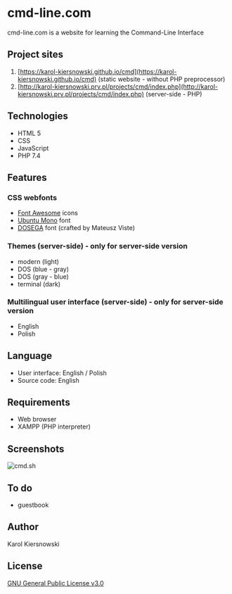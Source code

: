 cmd-line.com
============
cmd-line.com is a website for learning the Command-Line Interface

Project sites
-------------
1. [https://karol-kiersnowski.github.io/cmd](https://karol-kiersnowski.github.io/cmd) (static website - without PHP preprocessor)
2. [http://karol-kiersnowski.prv.pl/projects/cmd/index.php](http://karol-kiersnowski.prv.pl/projects/cmd/index.php) (server-side - PHP)

Technologies
------------
* HTML 5
* CSS
* JavaScript
* PHP 7.4

Features
--------
### CSS webfonts
* [Font Awesome](https://fontawesome.com) icons
* [Ubuntu Mono](https://fonts.google.com/specimen/Ubuntu+Mono) font
* [DOSEGA](http://sourceforge.net/projects/dosega) font (crafted by Mateusz Viste)

### Themes (server-side) - only for server-side version
* modern (light)
* DOS (blue - gray)
* DOS (gray - blue)
* terminal (dark)

### Multilingual user interface (server-side) - only for server-side version
* English
* Polish

Language
--------
* User interface: English / Polish
* Source code: English

Requirements
------------
* Web browser
* XAMPP (PHP interpreter)

Screenshots
-----------
![cmd.sh](http://karol-kiersnowski.prv.pl/img/projects/cmd.png)

To do
-----
* guestbook

Author
------
Karol Kiersnowski

License
-------
[GNU General Public License v3.0](https://github.com/karol-kiersnowski/cmd.sh/blob/master/LICENSE)
